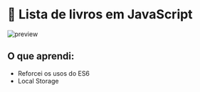 # 📖 Lista de livros em JavaScript

![preview](https://lh3.googleusercontent.com/-k-bF75FmcjQ/YNJsj8-NGYI/AAAAAAAAA84/UHw1rg2l13szJ6I_lXOg-wFWenv1ZSHqQCLcBGAsYHQ/s16000/image.png)

## O que aprendi:
- Reforcei os usos do ES6
- Local Storage
